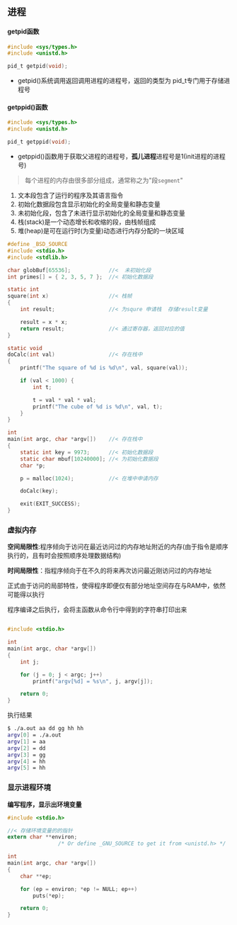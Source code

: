 ## 进程



#### getpid函数

```c
#include <sys/types.h>
#include <unistd.h>

pid_t getpid(void);
```

- getpid()系统调用返回调用进程的进程号，返回的类型为 pid_t专门用于存储进程号

#### getppid()函数

```c
#include <sys/types.h>
#include <unistd.h>

pid_t getppid(void);
```

- getppid()函数用于获取父进程的进程号，**孤儿进程**进程号是1(init进程的进程号)

> 每个进程的内存由很多部分组成，通常称之为"段`segment`"

1. 文本段包含了运行的程序及其语言指令
2. 初始化数据段包含显示初始化的全局变量和静态变量
3. 未初始化段，包含了未进行显示初始化的全局变量和静态变量
4. 栈(stack)是一个动态增长和收缩的段，由栈帧组成
5. 堆(heap)是可在运行时(为变量)动态进行内存分配的一块区域

```c
#define _BSD_SOURCE
#include <stdio.h>
#include <stdlib.h>

char globBuf[65536];            //<  未初始化段
int primes[] = { 2, 3, 5, 7 };  //< 初始化数据段

static int
square(int x)                   //< 栈帧
{
    int result;                 //< 为squre 申请栈  存储result变量

    result = x * x;
    return result;              //< 通过寄存器，返回对应的值
}

static void
doCalc(int val)                 //< 存在栈中
{
    printf("The square of %d is %d\n", val, square(val));

    if (val < 1000) {
        int t;                 

        t = val * val * val;
        printf("The cube of %d is %d\n", val, t);
    }
}

int
main(int argc, char *argv[])    //< 存在栈中
{
    static int key = 9973;      //< 初始化数据段
    static char mbuf[10240000]; //< 为初始化数据段
    char *p;                    

    p = malloc(1024);           //< 在堆中申请内存

    doCalc(key);

    exit(EXIT_SUCCESS);
}

```



### 虚拟内存

**空间局限性**:程序倾向于访问在最近访问过的内存地址附近的内存(由于指令是顺序执行的，且有时会按照顺序处理数据结构)

**时间局限性**：指程序倾向于在不久的将来再次访问最近刚访问过的内存地址

正式由于访问的局部特性，使得程序即便仅有部分地址空间存在与RAM中，依然可能得以执行

程序编译之后执行，会将主函数从命令行中得到的字符串打印出来

```c

#include <stdio.h>

int
main(int argc, char *argv[])
{
    int j;

    for (j = 0; j < argc; j++)
        printf("argv[%d] = %s\n", j, argv[j]);

    return 0;
}

```

执行结果

```bash
$ ./a.out aa dd gg hh hh 
argv[0] = ./a.out
argv[1] = aa
argv[2] = dd
argv[3] = gg
argv[4] = hh
argv[5] = hh
```

### 显示进程环境

**编写程序，显示出环境变量**

```c
#include <stdio.h>

//< 存储环境变量的的指针
extern char **environ;
                /* Or define _GNU_SOURCE to get it from <unistd.h> */

int
main(int argc, char *argv[])
{
    char **ep;

    for (ep = environ; *ep != NULL; ep++)
        puts(*ep);

    return 0;
}
```





















